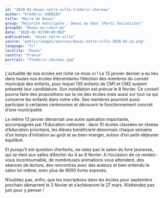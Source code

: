 ```yaml
---
id: "2020-02-douai-notre-ville-frederic-chereau"
author: "Frédéric CHÉREAU"
title: "Maire de Douai"
group: "Majorité municipale : Douai au Cœur (Parti Socialiste)"
groupId: "douai-au-coeur-ps"
date: "2020-02-01T00:00:00Z"
publication: "douai-notre-ville"
source: "public/images/sources/douai-notre-ville-2020-02-p2.png"
language: "fr"
locality: "Douai"
country: "France"
portrait: "frederic-chereau.jpg"
---
```


L’actualité de nos écoles est riche ce mois-ci ! Le 13 janvier dernier a eu lieu dans toutes nos écoles élémentaires l’élection des membres du conseil municipal des enfants, pour lequel 130 enfants de CM1 et CM2 avaient présenté leur candidature. Son installation est prévue le 8 février. Ce conseil pourra faire des propositions sur la vie des écoles mais aussi sur tout ce qui concerne les enfants dans notre ville. Ses membres pourront aussi participer à certaines cérémonies et découvrir le fonctionnement concret d’une municipalité.

Le même 13 janvier démarrait une autre opération importante, accompagnée par l’Education nationale : dans 10 écoles classées en réseau d’éducation prioritaire, les élèves bénéficient désormais chaque semaine d’un temps d’initiation au goût et au bien-manger, autour d’un petit-déjeuner équilibré.

Et puisqu’il est question d’enfants, ne ratez pas le salon du livre jeunesse, qui se tient aux salles d’Anchin du 4 au 9 février. A l’occasion de ce rendez-vous incontournable, de nombreuses animations vous attendent, des séances de lecture, des rencontres avec des auteurs et bien entendu le salon lui-même, avec plus de 9000 livres exposés.

N’oubliez pas, enfin, que les inscriptions dans les écoles pour septembre prochain démarrent le 3 février et s’achèveront le 27 mars. N’attendez pas juin pour y penser !
